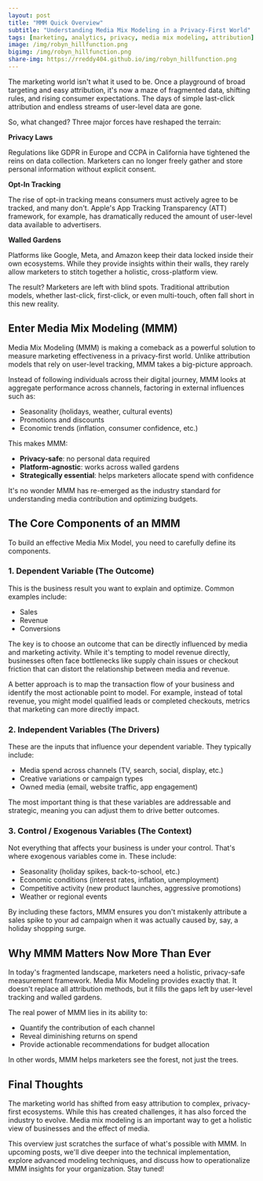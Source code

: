 ```yaml
---
layout: post
title: "MMM Quick Overview"
subtitle: "Understanding Media Mix Modeling in a Privacy-First World"
tags: [marketing, analytics, privacy, media mix modeling, attribution]
image: /img/robyn_hillfunction.png
bigimg: /img/robyn_hillfunction.png
share-img: https://rreddy404.github.io/img/robyn_hillfunction.png
---
```


The marketing world isn't what it used to be. Once a playground of broad targeting and easy attribution, it's now a maze of fragmented data, shifting rules, and rising consumer expectations. The days of simple last-click attribution and endless streams of user-level data are gone.

So, what changed? Three major forces have reshaped the terrain:

**Privacy Laws**

Regulations like GDPR in Europe and CCPA in California have tightened the reins on data collection. Marketers can no longer freely gather and store personal information without explicit consent.

**Opt-In Tracking**

The rise of opt-in tracking means consumers must actively agree to be tracked, and many don't. Apple's App Tracking Transparency (ATT) framework, for example, has dramatically reduced the amount of user-level data available to advertisers.

**Walled Gardens**

Platforms like Google, Meta, and Amazon keep their data locked inside their own ecosystems. While they provide insights within their walls, they rarely allow marketers to stitch together a holistic, cross-platform view.

The result? Marketers are left with blind spots. Traditional attribution models, whether last-click, first-click, or even multi-touch, often fall short in this new reality.

## Enter Media Mix Modeling (MMM)

Media Mix Modeling (MMM) is making a comeback as a powerful solution to measure marketing effectiveness in a privacy-first world. Unlike attribution models that rely on user-level tracking, MMM takes a big-picture approach.

Instead of following individuals across their digital journey, MMM looks at aggregate performance across channels, factoring in external influences such as:

- Seasonality (holidays, weather, cultural events)
- Promotions and discounts
- Economic trends (inflation, consumer confidence, etc.)

This makes MMM:

- **Privacy-safe**: no personal data required
- **Platform-agnostic**: works across walled gardens
- **Strategically essential**: helps marketers allocate spend with confidence

It's no wonder MMM has re-emerged as the industry standard for understanding media contribution and optimizing budgets.

## The Core Components of an MMM

To build an effective Media Mix Model, you need to carefully define its components.

### 1. Dependent Variable (The Outcome)

This is the business result you want to explain and optimize. Common examples include:

- Sales
- Revenue
- Conversions

The key is to choose an outcome that can be directly influenced by media and marketing activity. While it's tempting to model revenue directly, businesses often face bottlenecks like supply chain issues or checkout friction that can distort the relationship between media and revenue.

A better approach is to map the transaction flow of your business and identify the most actionable point to model. For example, instead of total revenue, you might model qualified leads or completed checkouts, metrics that marketing can more directly impact.

### 2. Independent Variables (The Drivers)

These are the inputs that influence your dependent variable. They typically include:

- Media spend across channels (TV, search, social, display, etc.)
- Creative variations or campaign types
- Owned media (email, website traffic, app engagement)

The most important thing is that these variables are addressable and strategic, meaning you can adjust them to drive better outcomes.

### 3. Control / Exogenous Variables (The Context)

Not everything that affects your business is under your control. That's where exogenous variables come in. These include:

- Seasonality (holiday spikes, back-to-school, etc.)
- Economic conditions (interest rates, inflation, unemployment)
- Competitive activity (new product launches, aggressive promotions)
- Weather or regional events

By including these factors, MMM ensures you don't mistakenly attribute a sales spike to your ad campaign when it was actually caused by, say, a holiday shopping surge.

## Why MMM Matters Now More Than Ever

In today's fragmented landscape, marketers need a holistic, privacy-safe measurement framework. Media Mix Modeling provides exactly that. It doesn't replace all attribution methods, but it fills the gaps left by user-level tracking and walled gardens.

The real power of MMM lies in its ability to:

- Quantify the contribution of each channel
- Reveal diminishing returns on spend
- Provide actionable recommendations for budget allocation

In other words, MMM helps marketers see the forest, not just the trees.

## Final Thoughts

The marketing world has shifted from easy attribution to complex, privacy-first ecosystems. While this has created challenges, it has also forced the industry to evolve. Media mix modeling is an important way to get a holistic view of businesses and the effect of media.

This overview just scratches the surface of what's possible with MMM. In upcoming posts, we'll dive deeper into the technical implementation, explore advanced modeling techniques, and discuss how to operationalize MMM insights for your organization. Stay tuned!